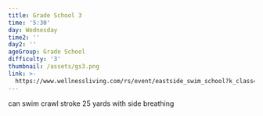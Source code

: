 ```yaml
---
title: Grade School 3
time: '5:30'
day: Wednesday
time2: ''
day2: ''
ageGroup: Grade School
difficulty: '3'
thumbnail: /assets/gs3.png
link: >-
  https://www.wellnessliving.com/rs/event/eastside_swim_school?k_class=93129&k_class_tab=10911
---
```

can swim crawl stroke 25 yards with side breathing
